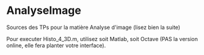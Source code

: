 # AnalyseImage
Sources des TPs pour la matière Analyse d'image (lisez bien la suite)

Pour executer Histo_4_3D.m, utilisez soit Matlab, soit Octave (PAS la version online, elle fera planter votre interface).
